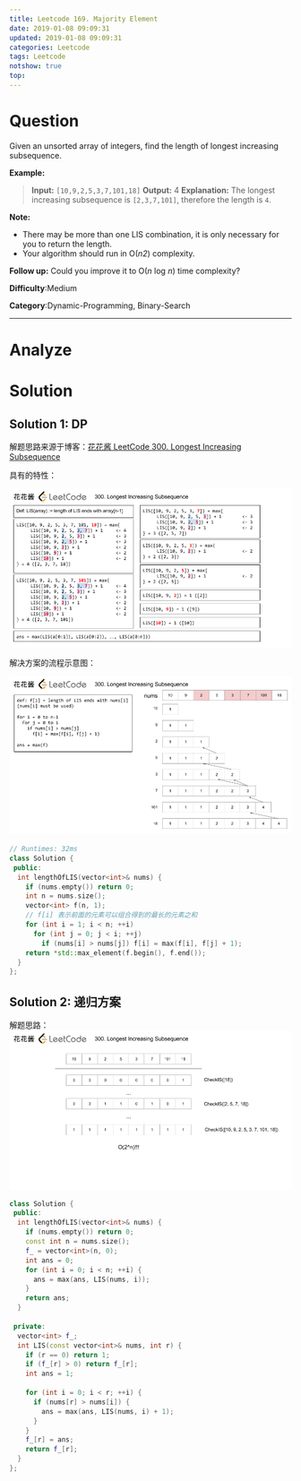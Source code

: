 ```yaml
---
title: Leetcode 169. Majority Element
date: 2019-01-08 09:09:31
updated: 2019-01-08 09:09:31
categories: Leetcode
tags: Leetcode
notshow: true
top:
---
```


# Question

Given an unsorted array of integers, find the length of longest increasing subsequence.

**Example:**

> **Input:** `[10,9,2,5,3,7,101,18]` **Output:** 4 
> **Explanation:** The longest increasing subsequence is `[2,3,7,101]`, therefore the length is `4`. 

**Note:**

- There may be more than one LIS combination, it is only necessary for you to return the length.
- Your algorithm should run in O(_n2_) complexity.

**Follow up:**  Could you improve it to O(_n_  log  _n_) time complexity?

**Difficulty**:Medium

**Category**:Dynamic-Programming, Binary-Search

<!-- more -->

------------

# Analyze

# Solution

## Solution 1: DP

解题思路来源于博客：[花花酱 LeetCode 300. Longest Increasing Subsequence](http://zxi.mytechroad.com/blog/dynamic-programming/leetcode-300-longest-increasing-subsequence/)

具有的特性：

![](/images/in-post/2019-01-08-Leetcode-300-Longest-Increasing-Subsequence/2019-01-08-17-44-01.png)

解决方案的流程示意图：

![](/images/in-post/2019-01-08-Leetcode-300-Longest-Increasing-Subsequence/2019-01-08-17-44-19.png)

```cpp
// Runtimes: 32ms
class Solution {
 public:
  int lengthOfLIS(vector<int>& nums) {
    if (nums.empty()) return 0;
    int n = nums.size();
    vector<int> f(n, 1);
    // f[i] 表示前面的元素可以组合得到的最长的元素之和
    for (int i = 1; i < n; ++i)
      for (int j = 0; j < i; ++j)
        if (nums[i] > nums[j]) f[i] = max(f[i], f[j] + 1);
    return *std::max_element(f.begin(), f.end());
  }
};
```

## Solution 2: 递归方案

解题思路：
![](/images/in-post/2019-01-08-Leetcode-300-Longest-Increasing-Subsequence/2019-01-08-17-59-46.png)

```cpp
class Solution {
 public:
  int lengthOfLIS(vector<int>& nums) {
    if (nums.empty()) return 0;
    const int n = nums.size();
    f_ = vector<int>(n, 0);
    int ans = 0;
    for (int i = 0; i < n; ++i) {
      ans = max(ans, LIS(nums, i));
    }
    return ans;
  }

 private:
  vector<int> f_;
  int LIS(const vector<int>& nums, int r) {
    if (r == 0) return 1;
    if (f_[r] > 0) return f_[r];
    int ans = 1;

    for (int i = 0; i < r; ++i) {
      if (nums[r] > nums[i]) {
        ans = max(ans, LIS(nums, i) + 1);
      }
    }
    f_[r] = ans;
    return f_[r];
  }
};
```
